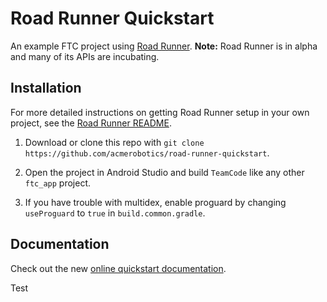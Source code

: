 # Road Runner Quickstart

An example FTC project using [Road Runner](https://github.com/acmerobotics/road-runner). **Note:** Road Runner is in alpha and many of its APIs are incubating.

## Installation

For more detailed instructions on getting Road Runner setup in your own project, see the [Road Runner README](https://github.com/acmerobotics/road-runner#core).

1. Download or clone this repo with `git clone https://github.com/acmerobotics/road-runner-quickstart`.

1. Open the project in Android Studio and build `TeamCode` like any other `ftc_app` project.

1. If you have trouble with multidex, enable proguard by changing `useProguard` to `true` in `build.common.gradle`.

## Documentation

Check out the new [online quickstart documentation](https://acme-robotics.gitbook.io/road-runner/quickstart/introduction).

Test
